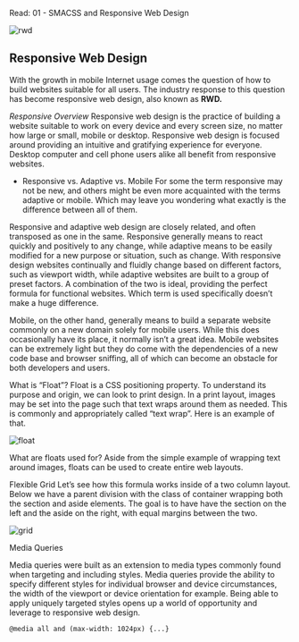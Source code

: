 Read: 01 - SMACSS and Responsive Web Design


![rwd](https://encrypted-tbn0.gstatic.com/images?q=tbn%3AANd9GcTiYKtoF27b7BWNzaA_gUcy09CvFffIAYfcLQ&usqp=CAU)


## Responsive Web Design
With the growth in mobile Internet usage comes the question of how to build websites suitable for all users. The industry response to this question has become responsive web design, also known as **RWD.**

*Responsive Overview*
Responsive web design is the practice of building a website suitable to work on every device and every screen size, no matter how large or small, mobile or desktop. Responsive web design is focused around providing an intuitive and gratifying experience for everyone. Desktop computer and cell phone users alike all benefit from responsive websites.

- Responsive vs. Adaptive vs. Mobile
For some the term responsive may not be new, and others might be even more acquainted with the terms adaptive or mobile. Which may leave you wondering what exactly is the difference between all of them.

Responsive and adaptive web design are closely related, and often transposed as one in the same. Responsive generally means to react quickly and positively to any change, while adaptive means to be easily modified for a new purpose or situation, such as change. With responsive design websites continually and fluidly change based on different factors, such as viewport width, while adaptive websites are built to a group of preset factors. A combination of the two is ideal, providing the perfect formula for functional websites. Which term is used specifically doesn’t make a huge difference.

Mobile, on the other hand, generally means to build a separate website commonly on a new domain solely for mobile users. While this does occasionally have its place, it normally isn’t a great idea. Mobile websites can be extremely light but they do come with the dependencies of a new code base and browser sniffing, all of which can become an obstacle for both developers and users.



What is “Float”?
Float is a CSS positioning property. To understand its purpose and origin, we can look to print design. In a print layout, images may be set into the page such that text wraps around them as needed. This is commonly and appropriately called “text wrap”. Here is an example of that.

![float](https://encrypted-tbn0.gstatic.com/images?q=tbn%3AANd9GcRS3MotZaBH2hti2qE6fSCIOsQbtIXCnrGjLg&usqp=CAU)

What are floats used for?
Aside from the simple example of wrapping text around images, floats can be used to create entire web layouts.


Flexible Grid
Let’s see how this formula works inside of a two column layout. Below we have a parent division with the class of container wrapping both the section and aside elements. The goal is to have have the section on the left and the aside on the right, with equal margins between the two. 

![grid](https://spyrestudios.com/wp-content/uploads/12-column-grids-structure.jpg)


Media Queries

Media queries were built as an extension to media types commonly found when targeting and including styles. Media queries provide the ability to specify different styles for individual browser and device circumstances, the width of the viewport or device orientation for example. Being able to apply uniquely targeted styles opens up a world of opportunity and leverage to responsive web design.

``@media all and (max-width: 1024px) {...}``

